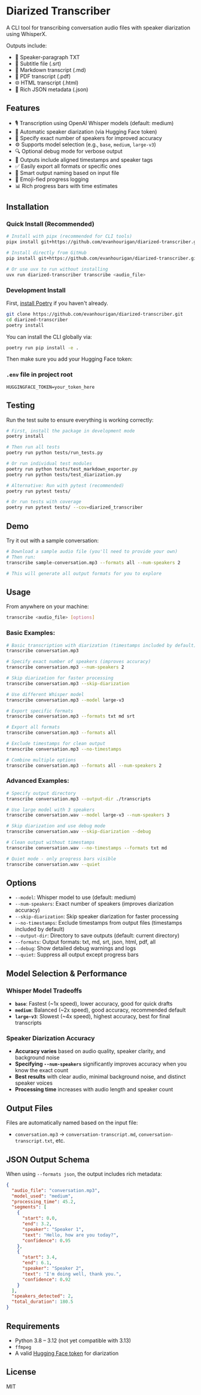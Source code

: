 # Diarized Transcriber

A CLI tool for transcribing conversation audio files with speaker diarization using WhisperX.

Outputs include:

- 📝 Speaker-paragraph TXT
- 💬 Subtitle file (.srt)
- 🧾 Markdown transcript (.md)
- 📄 PDF transcript (.pdf)
- 🌐 HTML transcript (.html)
- 🔢 Rich JSON metadata (.json)

## Features

- 🎙️ Transcription using OpenAI Whisper models (default: medium)
- 🧠 Automatic speaker diarization (via Hugging Face token)
- 🎯 Specify exact number of speakers for improved accuracy
- ⚙️ Supports model selection (e.g., `base`, `medium`, `large-v3`)
- 🔍 Optional debug mode for verbose output
- 🧵 Outputs include aligned timestamps and speaker tags
- ✅ Easily export all formats or specific ones
- 📁 Smart output naming based on input file
- 🎨 Emoji-fied progress logging
- 📊 Rich progress bars with time estimates

## Installation

### Quick Install (Recommended)

```bash
# Install with pipx (recommended for CLI tools)
pipx install git+https://github.com/evanhourigan/diarized-transcriber.git

# Install directly from GitHub
pip install git+https://github.com/evanhourigan/diarized-transcriber.git

# Or use uvx to run without installing
uvx run diarized-transcriber transcribe <audio_file>
```

### Development Install

First, [install Poetry](https://python-poetry.org/docs/#installation) if you haven't already.

```bash
git clone https://github.com/evanhourigan/diarized-transcriber.git
cd diarized-transcriber
poetry install
```

You can install the CLI globally via:

```bash
poetry run pip install -e .
```

Then make sure you add your Hugging Face token:

### `.env` file in project root

```env
HUGGINGFACE_TOKEN=your_token_here
```

## Testing

Run the test suite to ensure everything is working correctly:

```bash
# First, install the package in development mode
poetry install

# Then run all tests
poetry run python tests/run_tests.py

# Or run individual test modules
poetry run python tests/test_markdown_exporter.py
poetry run python tests/test_diarization.py

# Alternative: Run with pytest (recommended)
poetry run pytest tests/

# Or run tests with coverage
poetry run pytest tests/ --cov=diarized_transcriber
```

## Demo

Try it out with a sample conversation:

```bash
# Download a sample audio file (you'll need to provide your own)
# Then run:
transcribe sample-conversation.mp3 --formats all --num-speakers 2

# This will generate all output formats for you to explore
```

## Usage

From anywhere on your machine:

```bash
transcribe <audio_file> [options]
```

### Basic Examples:

```bash
# Basic transcription with diarization (timestamps included by default)
transcribe conversation.mp3

# Specify exact number of speakers (improves accuracy)
transcribe conversation.mp3 --num-speakers 2

# Skip diarization for faster processing
transcribe conversation.mp3 --skip-diarization

# Use different Whisper model
transcribe conversation.mp3 --model large-v3

# Export specific formats
transcribe conversation.mp3 --formats txt md srt

# Export all formats
transcribe conversation.mp3 --formats all

# Exclude timestamps for clean output
transcribe conversation.mp3 --no-timestamps

# Combine multiple options
transcribe conversation.mp3 --formats all --num-speakers 2
```

### Advanced Examples:

```bash
# Specify output directory
transcribe conversation.mp3 --output-dir ./transcripts

# Use large model with 3 speakers
transcribe conversation.wav --model large-v3 --num-speakers 3

# Skip diarization and use debug mode
transcribe conversation.wav --skip-diarization --debug

# Clean output without timestamps
transcribe conversation.wav --no-timestamps --formats txt md

# Quiet mode - only progress bars visible
transcribe conversation.wav --quiet
```

## Options

- `--model`: Whisper model to use (default: medium)
- `--num-speakers`: Exact number of speakers (improves diarization accuracy)
- `--skip-diarization`: Skip speaker diarization for faster processing
- `--no-timestamps`: Exclude timestamps from output files (timestamps included by default)
- `--output-dir`: Directory to save outputs (default: current directory)
- `--formats`: Output formats: txt, md, srt, json, html, pdf, all
- `--debug`: Show detailed debug warnings and logs
- `--quiet`: Suppress all output except progress bars

## Model Selection & Performance

### Whisper Model Tradeoffs

- **`base`**: Fastest (~1x speed), lower accuracy, good for quick drafts
- **`medium`**: Balanced (~2x speed), good accuracy, recommended default
- **`large-v3`**: Slowest (~4x speed), highest accuracy, best for final transcripts

### Speaker Diarization Accuracy

- **Accuracy varies** based on audio quality, speaker clarity, and background noise
- **Specifying `--num-speakers`** significantly improves accuracy when you know the exact count
- **Best results** with clear audio, minimal background noise, and distinct speaker voices
- **Processing time** increases with audio length and speaker count

## Output Files

Files are automatically named based on the input file:

- `conversation.mp3` → `conversation-transcript.md`, `conversation-transcript.txt`, etc.

## JSON Output Schema

When using `--formats json`, the output includes rich metadata:

```json
{
  "audio_file": "conversation.mp3",
  "model_used": "medium",
  "processing_time": 45.2,
  "segments": [
    {
      "start": 0.0,
      "end": 3.2,
      "speaker": "Speaker 1",
      "text": "Hello, how are you today?",
      "confidence": 0.95
    },
    {
      "start": 3.4,
      "end": 6.1,
      "speaker": "Speaker 2",
      "text": "I'm doing well, thank you.",
      "confidence": 0.92
    }
  ],
  "speakers_detected": 2,
  "total_duration": 180.5
}
```

## Requirements

- Python 3.8 – 3.12 (not yet compatible with 3.13)
- `ffmpeg`
- A valid [Hugging Face token](https://huggingface.co/settings/tokens) for diarization

## License

MIT
